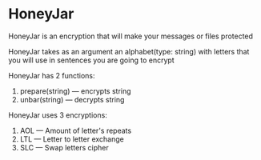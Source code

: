 # HoneyJar
HoneyJar is an encryption that will make your messages or files protected

HoneyJar takes as an argument an alphabet(type: string) with letters that you will use in sentences you are going to encrypt

HoneyJar has 2 functions:
1) prepare(string) — encrypts string
2) unbar(string) — decrypts string

HoneyJar uses 3 encryptions:
1) AOL — Amount of letter's repeats
2) LTL — Letter to letter exchange
3) SLC — Swap letters cipher
